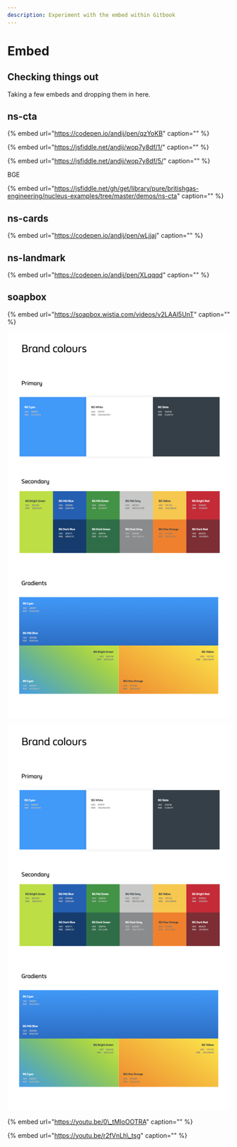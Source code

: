```yaml
---
description: Experiment with the embed within Gitbook
---
```


# Embed

## Checking things out

Taking a few embeds and dropping them in here.

## ns-cta

{% embed url="https://codepen.io/andij/pen/qzYoKB" caption="" %}

{% embed url="https://jsfiddle.net/andij/wop7y8df/1/" caption="" %}

{% embed url="https://jsfiddle.net/andij/wop7y8df/5/" caption="" %}

BGE

{% embed url="https://jsfiddle.net/gh/get/library/pure/britishgas-engineering/nucleus-examples/tree/master/demos/ns-cta" caption="" %}

## ns-cards

{% embed url="https://codepen.io/andij/pen/wLjjaj" caption="" %}

## ns-landmark

{% embed url="https://codepen.io/andij/pen/XLqqqd" caption="" %}

## soapbox

{% embed url="https://soapbox.wistia.com/videos/v2LAAl5UnT" caption="" %}

![Caption content](../.gitbook/assets/image%20%281%29.png)

![Caption for the PDF document](../.gitbook/assets/image-1.png)

{% embed url="https://youtu.be/0\_tMIoOOTRA" caption="" %}

{% embed url="https://youtu.be/r2fVnLh\_tsg" caption="" %}

